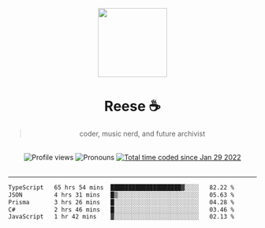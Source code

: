 <div align='center'>
  <img src='https://avatars.githubusercontent.com/u/73779441?v=4' width='140' height='140' />
  <h1>Reese ☕️</h1>
  <blockquote>coder, music nerd, and future archivist</blockquote>
  
  <br />
  
  <img alt="Profile views" src="https://komarev.com/ghpvc/?username=ruffpuff1" />
  <img alt='Pronouns' src='https://img.shields.io/endpoint?url=https://pronoundb.org/shields/61181f81be124c42b207bffd' />
  <a href="https://wakatime.com/@72bf611d-9557-4a85-aa1d-46f6a3346744"><img src="https://wakatime.com/badge/user/72bf611d-9557-4a85-aa1d-46f6a3346744.svg" alt="Total time coded since Jan 29 2022" /></a>
</div><br />

<hr />

<!--START_SECTION:waka-->

```txt
TypeScript   65 hrs 54 mins  ████████████████████▓░░░░   82.22 %
JSON         4 hrs 31 mins   █▒░░░░░░░░░░░░░░░░░░░░░░░   05.63 %
Prisma       3 hrs 26 mins   █░░░░░░░░░░░░░░░░░░░░░░░░   04.28 %
C#           2 hrs 46 mins   █░░░░░░░░░░░░░░░░░░░░░░░░   03.46 %
JavaScript   1 hr 42 mins    ▓░░░░░░░░░░░░░░░░░░░░░░░░   02.13 %
```

<!--END_SECTION:waka-->
